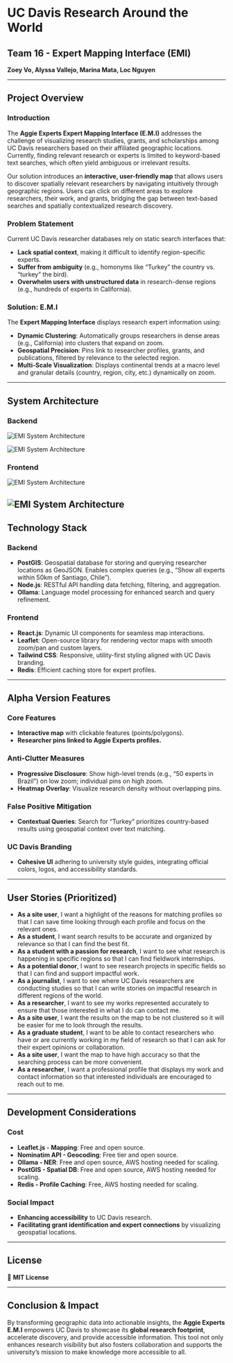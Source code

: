 # UC Davis Research Around the World

## Team 16 - Expert Mapping Interface (EMI)
**Zoey Vo, Alyssa Vallejo, Marina Mata, Loc Nguyen**

---

## Project Overview

### Introduction
The **Aggie Experts Expert Mapping Interface (E.M.I)** addresses the challenge of visualizing research studies, grants, and scholarships among UC Davis researchers based on their affiliated geographic locations. Currently, finding relevant research or experts is limited to keyword-based text searches, which often yield ambiguous or irrelevant results.

Our solution introduces an **interactive, user-friendly map** that allows users to discover spatially relevant researchers by navigating intuitively through geographic regions. Users can click on different areas to explore researchers, their work, and grants, bridging the gap between text-based searches and spatially contextualized research discovery.

### Problem Statement
Current UC Davis researcher databases rely on static search interfaces that:
- **Lack spatial context**, making it difficult to identify region-specific experts.
- **Suffer from ambiguity** (e.g., homonyms like “Turkey” the country vs. “turkey” the bird).
- **Overwhelm users with unstructured data** in research-dense regions (e.g., hundreds of experts in California).

### Solution: E.M.I
The **Expert Mapping Interface** displays research expert information using:
- **Dynamic Clustering**: Automatically groups researchers in dense areas (e.g., California) into clusters that expand on zoom.
- **Geospatial Precision**: Pins link to researcher profiles, grants, and publications, filtered by relevance to the selected region.
- **Multi-Scale Visualization**: Displays continental trends at a macro level and granular details (country, region, city, etc.) dynamically on zoom.

---

## System Architecture

### Backend
![EMI System Architecture](src/assets/etl.png)

![EMI System Architecture](src/assets/postgis.png)

### Frontend
![EMI System Architecture](src/assets/frontend1.png)

![EMI System Architecture](src/assets/frontend2.png)
---

## Technology Stack

### Backend
- **PostGIS**: Geospatial database for storing and querying researcher locations as GeoJSON. Enables complex queries (e.g., “Show all experts within 50km of Santiago, Chile”).
- **Node.js**: RESTful API handling data fetching, filtering, and aggregation.
- **Ollama**: Language model processing for enhanced search and query refinement.

### Frontend
- **React.js**: Dynamic UI components for seamless map interactions.
- **Leaflet**: Open-source library for rendering vector maps with smooth zoom/pan and custom layers.
- **Tailwind CSS**: Responsive, utility-first styling aligned with UC Davis branding.
- **Redis**: Efficient caching store for expert profiles.

---

## Alpha Version Features

### Core Features
- **Interactive map** with clickable features (points/polygons).
- **Researcher pins linked to Aggie Experts profiles.**

### Anti-Clutter Measures
- **Progressive Disclosure**: Show high-level trends (e.g., “50 experts in Brazil”) on low zoom; individual pins on high zoom.
- **Heatmap Overlay**: Visualize research density without overlapping pins.

### False Positive Mitigation
- **Contextual Queries**: Search for “Turkey” prioritizes country-based results using geospatial context over text matching.

### UC Davis Branding
- **Cohesive UI** adhering to university style guides, integrating official colors, logos, and accessibility standards.

---

## User Stories (Prioritized)
- **As a site user**, I want a highlight of the reasons for matching profiles so that I can save time looking through each profile and focus on the relevant ones.
- **As a student**, I want search results to be accurate and organized by relevance so that I can find the best fit.
- **As a student with a passion for research**, I want to see what research is happening in specific regions so that I can find fieldwork internships.
- **As a potential donor**, I want to see research projects in specific fields so that I can find and support impactful work.
- **As a journalist**, I want to see where UC Davis researchers are conducting studies so that I can write stories on impactful research in different regions of the world.
- **As a researcher**, I want to see my works represented accurately to ensure that those interested in what I do can contact me.
- **As a site user**, I want the results on the map to be not clustered so it will be easier for me to look through the results.
- **As a graduate student**, I want to be able to contact researchers who have or are currently working in my field of research so that I can ask for their expert opinions or collaboration.
- **As a site user**, I want the map to have high accuracy so that the searching process can be more convenient.
- **As a researcher**, I want a professional profile that displays my work and contact information so that interested individuals are encouraged to reach out to me.

---

## Development Considerations

### Cost
- **Leaflet.js - Mapping**: Free and open source.
- **Nominatim API - Geocoding**: Free tier and open source.
- **Ollama - NER**: Free and open source, AWS hosting needed for scaling.
- **PostGIS - Spatial DB**: Free and open source, AWS hosting needed for scaling.
- **Redis - Profile Caching**: Free, AWS hosting needed for scaling.

### Social Impact
- **Enhancing accessibility** to UC Davis research.
- **Facilitating grant identification and expert connections** by visualizing geospatial locations.

---

## License
📜 **MIT License**

---

## Conclusion & Impact
By transforming geographic data into actionable insights, the **Aggie Experts E.M.I** empowers UC Davis to showcase its **global research footprint**, accelerate discovery, and provide accessible information. This tool not only enhances research visibility but also fosters collaboration and supports the university’s mission to make knowledge more accessible to all.

